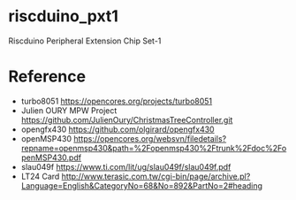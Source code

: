 # riscduino_pxt1
Riscduino Peripheral Extension Chip Set-1


# Reference
* turbo8051 <https://opencores.org/projects/turbo8051>
* Julien OURY MPW Project <https://github.com/JulienOury/ChristmasTreeController.git>
* opengfx430 <https://github.com/olgirard/opengfx430>
* openMSP430 <https://opencores.org/websvn/filedetails?repname=openmsp430&path=%2Fopenmsp430%2Ftrunk%2Fdoc%2FopenMSP430.pdf>
* slau049f   <https://www.ti.com/lit/ug/slau049f/slau049f.pdf>
* LT24 Card <http://www.terasic.com.tw/cgi-bin/page/archive.pl?Language=English&CategoryNo=68&No=892&PartNo=2#heading>
